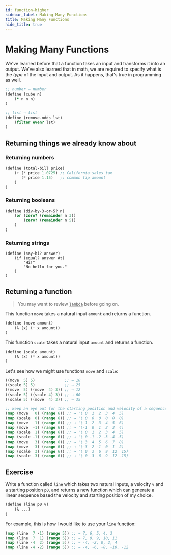 ```yaml
---
id: function-higher
sidebar_label: Making Many Functions
title: Making Many Functions
hide_title: true
---
```


# Making Many Functions

We've learned before that a function takes an input and transforms it into an
output. We've also learned that in math, we are required to specify what is the
_type_ of the input and output. As it happens, that's true in programming as
well.

``` clojure
;; number → number
(define (cube n) 
    (* n n n)
)

;; list → list
(define (remove-odds lst) 
    (filter even? lst)
)
```

## Returning things we already know about

### Returning numbers

``` scheme
(define (total-bill price)
    (+ (* price 1.0725) ;; California sales tax 
       (* price 1.15)   ;; common tip amount
    )
)
```

### Returning booleans

``` scheme
(define (div-by-3-or-5? n)
    (or (zero? (remainder n 3))
        (zero? (remainder n 5))
    )
)
```

### Returning strings

``` racket
(define (say-hi? answer)
    (if (equal? answer #t)
        "Hi!"
        "No hello for you."
    )
)
```

## Returning a function

> You may want to review [`lambda`](lambda.md) before going on.

This function `move` takes a natural input `amount` and returns a function.

``` scheme
(define (move amount) 
    (λ (x) (+ x amount))
)
```

This function `scale` takes a natural input `amount` and returns a function.

``` scheme
(define (scale amount) 
    (λ (x) (* x amount))
)
```

Let's see how we might use functions `move` and `scale`:

``` clojure
((move  5) 5)             ;; → 10
((scale 5) 5)             ;; → 25
((move  5) ((move  4) 3)) ;; → 12
((scale 5) ((scale 4) 3)) ;; → 60
((scale 5) ((move  4) 3)) ;; → 35

;; keep an eye out for the starting position and velocity of a sequence
(map (move   0) (range 6)) ;; → '( 0  1  2  3  4  5)
(map (scale  0) (range 6)) ;; → '( 0  0  0  0  0  0)
(map (move   1) (range 6)) ;; → '( 1  2  3  4  5  6)
(map (move  -1) (range 6)) ;; → '(-1  0  1  2  3  4)
(map (scale  1) (range 6)) ;; → '( 0  1  2  3  4  5)
(map (scale -1) (range 6)) ;; → '( 0 -1 -2 -3 -4 -5)
(map (move   3) (range 6)) ;; → '( 3  4  5  6  7  8)
(map (move  -3) (range 6)) ;; → '(-3 -2 -1  0  1  2)
(map (scale  3) (range 6)) ;; → '( 0  3  6  9  12  15)
(map (scale -3) (range 6)) ;; → '( 0 -3 -6 -9 -12 -15)
```

## Exercise

Write a function called `line` which takes two natural inputs, a velocity `v`
and a starting position `p0`, and returns a new function which can generate a
linear sequence based the velocity and starting position of my choice.

``` scheme
(define (line p0 v)
    (λ ...)
)
```

For example, this is how I would like to use your `line` function:

``` clojure
(map (line  7 -1) (range 5)) ;; → 7, 6, 5, 4, 3
(map (line  7  1) (range 5)) ;; → 7, 8, 9, 10, 11
(map (line -4  2) (range 5)) ;; → -4, -2, 0, 2, 4
(map (line -4 -2) (range 5)) ;; → -4, -6, -8, -10, -12
```
